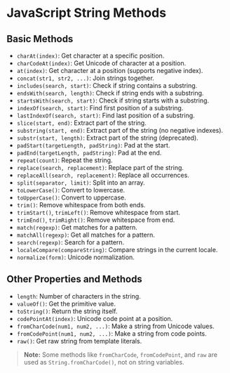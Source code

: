 # JavaScript String Methods

## Basic Methods

- `charAt(index)`: Get character at a specific position.
- `charCodeAt(index)`: Get Unicode of character at a position.
- `at(index)`: Get character at a position (supports negative index).
- `concat(str1, str2, ...)`: Join strings together.
- `includes(search, start)`: Check if string contains a substring.
- `endsWith(search, length)`: Check if string ends with a substring.
- `startsWith(search, start)`: Check if string starts with a substring.
- `indexOf(search, start)`: Find first position of a substring.
- `lastIndexOf(search, start)`: Find last position of a substring.
- `slice(start, end)`: Extract part of the string.
- `substring(start, end)`: Extract part of the string (no negative indexes).
- `substr(start, length)`: Extract part of the string (deprecated).
- `padStart(targetLength, padString)`: Pad at the start.
- `padEnd(targetLength, padString)`: Pad at the end.
- `repeat(count)`: Repeat the string.
- `replace(search, replacement)`: Replace part of the string.
- `replaceAll(search, replacement)`: Replace all occurrences.
- `split(separator, limit)`: Split into an array.
- `toLowerCase()`: Convert to lowercase.
- `toUpperCase()`: Convert to uppercase.
- `trim()`: Remove whitespace from both ends.
- `trimStart()`, `trimLeft()`: Remove whitespace from start.
- `trimEnd()`, `trimRight()`: Remove whitespace from end.
- `match(regexp)`: Get matches for a pattern.
- `matchAll(regexp)`: Get all matches for a pattern.
- `search(regexp)`: Search for a pattern.
- `localeCompare(compareString)`: Compare strings in the current locale.
- `normalize(form)`: Unicode normalization.

## Other Properties and Methods

- `length`: Number of characters in the string.
- `valueOf()`: Get the primitive value.
- `toString()`: Return the string itself.
- `codePointAt(index)`: Unicode code point at a position.
- `fromCharCode(num1, num2, ...)`: Make a string from Unicode values.
- `fromCodePoint(num1, num2, ...)`: Make a string from code points.
- `raw()`: Get raw string from template literals.

> **Note:** Some methods like `fromCharCode`, `fromCodePoint`, and `raw` are used as `String.fromCharCode()`, not on string variables.

